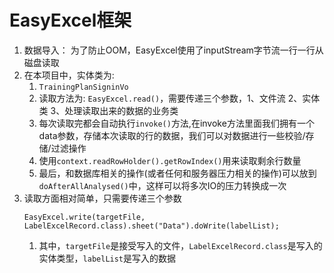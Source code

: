 # EasyExcel框架

1. 数据导入： 为了防止OOM，EasyExcel使用了inputStream字节流一行一行从磁盘读取
2. 在本项目中，实体类为:
    1. `TrainingPlanSigninVo`
    2. 读取方法为: `EasyExcel.read()`，需要传递三个参数，1、文件流 2、实体类 3、处理读取出来的数据的业务类
    3. 每次读取完都会自动执行`invoke()`方法,在invoke方法里面我们拥有一个data参数，存储本次读取的行的数据，我们可以对数据进行一些校验/存储/过滤操作
    4. 使用`context.readRowHolder().getRowIndex()`用来读取剩余行数量
    5. 最后，和数据库相关的操作(或者任何和服务器压力相关的操作)可以放到`doAfterAllAnalysed()`中，这样可以将多次IO的压力转换成一次
3. 读取方面相对简单，只需要传递三个参数
   ```
   EasyExcel.write(targetFile, LabelExcelRecord.class).sheet("Data").doWrite(labelList);
   ```
   1. 其中，`targetFile`是接受写入的文件，`LabelExcelRecord.class`是写入的实体类型，`labelList`是写入的数据